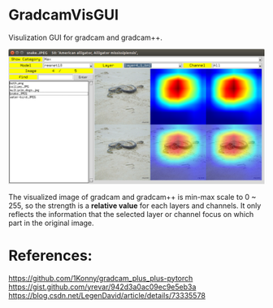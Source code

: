 # GradcamVisGUI
Visulization GUI for gradcam and gradcam++.

![alt tag](./demo/GradcamVisGUI.png)

The visualized image of gradcam and gradcam++ is min-max scale to 0 ~ 255, so the strength is a **relative value** for each layers and channels. 
It only reflects the information that the selected layer or channel focus on which part in the original image.


# References:

https://github.com/1Konny/gradcam_plus_plus-pytorch
https://gist.github.com/yrevar/942d3a0ac09ec9e5eb3a
https://blog.csdn.net/LegenDavid/article/details/73335578
